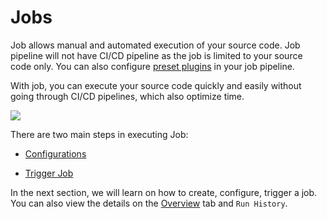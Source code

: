 # Jobs

Job allows manual and automated execution of your source code. Job pipeline will not have CI/CD pipeline as the job is limited to your source code only. You can also configure [preset plugins](../creating-application/workflow/ci-build-pre-post-plugins#preset-plugins) in your job pipeline.

With job, you can execute your source code quickly and easily without going through CI/CD pipelines, which also optimize time.

![](https://devtron-public-asset.s3.us-east-2.amazonaws.com/images/create-job/jobs.jpg)

There are two main steps in executing Job:

* [Configurations](configuration-job.md)

* [Trigger Job](triggering-job.md)

In the next section, we will learn on how to create, configure, trigger a job. You can also view the details on the [Overview](overview-job.md) tab and `Run History`.



